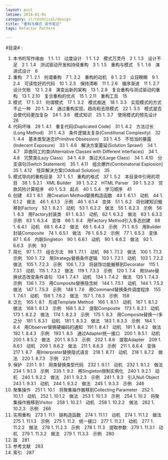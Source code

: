 ```yaml
---
layout: post
lmtime: 2014-01-01
category: it/technical/design
title: "重构与模式 读书笔记"
tags: Refactor Pattern

---
```





#目录#
:
  1. 本书的写作缘由　1
    1. 1.1　过度设计　1
    1. 1.2　模式万灵丹　2
    1. 1.3　设计不足　2
    1. 1.4　测试驱动开发和持续重构　3
    1. 1.5　重构与模式　5
    1. 1.6　演进式设计　6
  1. 重构　7
    1. 2.1　何谓重构　7
    1. 2.2　重构的动机　8
    1. 2.3　众目睽睽　9
    1. 2.4　可读性好的代码　10
    1. 2.5　保持清晰　11
    1. 2.6　循序渐进　11
    1. 2.7　设计欠账　12
    1. 2.8　演变出新的架构　13
    1. 2.9　复合重构与测试驱动的重构　13
    1. 2.10　复合重构的优点　15
    1. 2.11　重构工具　15
  1. 模式　17
    1. 3.1　何谓模式　17
    1. 3.2　模式痴迷　18
    1. 3.3　实现模式的方式不止一种　20
    1. 3.4　通过重构实现、趋向和去除模式　22
    1. 3.5　模式是否会使代码更加复杂　24
    1. 3.6　模式知识　25
    1. 3.7　使用模式的预先设计　26
  1. 代码坏味　29
    1. 4.1　重复代码(Duplicated Code)　31
    1. 4.2　方法过长(Long Method)　31
    1. 4.3　条件逻辑太复杂(Conditional Complexity)　32
    1. 4.4　基本类型迷恋(Primitive Obsession)　33
    1. 4.5　不恰当的暴露(Indecent Exposure)　33
    1. 4.6　解决方案蔓延(Solution Sprawl)　34
    1. 4.7　异曲同工的类(Alternative Classes with Different Interfaces)　34
    1. 4.8　冗赘类(Lazy Class)　34
    1. 4.9　类过大(Large Class)　34
    1. 4.10　分支语句(Switch Statement)　35
    1. 4.11　组合爆炸(Combinatorial Explosion)　35
    1. 4.12　怪异解决方案(Oddball Solution)　35
  1. 模式导向的重构目录　37
    1. 5.1　重构的格式　37
    1. 5.2　本目录中引用的项目　38
    1. 5.2.1　XML Builder　39
    1. 5.2.2　HTML Parser　39
    1. 5.2.3　贷款风险计算程序　40
    1. 5.3　起点　40
    1. 5.4　学习顺序　41
  1. 创建　43
    1. 6.1　用Creation Method替换构造函数　44
    1. 6.1.1　动机　44
    1. 6.1.2　做法　46
    1. 6.1.3　示例　46
    1. 6.1.4　变体　51
    1. 6.2　将创建知识搬移到Factory　52
    1. 6.2.1　动机　53
    1. 6.2.2　做法　55
    1. 6.2.3　示例　56
    1. 6.3　用Factory封装类　61
    1. 6.3.1　动机　62
    1. 6.3.2　做法　63
    1. 6.3.3　示例　63
    1. 6.3.4　变体　66
    1. 6.4　用Factory Method引入多态创建　68
    1. 6.4.1　动机　68
    1. 6.4.2　做法　69
    1. 6.4.3　示例　71
    1. 6.5　用Builder封装Composite　74
    1. 6.5.1　做法　76
    1. 6.5.2　示例　77
    1. 6.5.3　变体　87
    1. 6.6　内联Singleton　90
    1. 6.6.1　动机　90
    1. 6.6.2　做法　92
    1. 6.6.3　示例　93
  1. 简化　97
    1. 7.1　组合方法　98
    1. 7.1.1　动机　98
    1. 7.1.2　做法　100
    1. 7.1.3　示例　100
    1. 7.2　用Strategy替换条件逻辑　103
    1. 7.2.1　动机　103
    1. 7.2.2　做法　105
    1. 7.2.3　示例　106
    1. 7.3　将装饰功能搬移到Decorator　115
    1. 7.3.1　动机　115
    1. 7.3.2　做法　119
    1. 7.3.3　示例　120
    1. 7.4　用State替换状态改变条件语句　134
    1. 7.4.1　动机　134
    1. 7.4.2　做法　135
    1. 7.4.3　示例　136
    1. 7.5　用Composite替换隐含树　144
    1. 7.5.1　动机　144
    1. 7.5.2　做法　147
    1. 7.5.3　示例　148
    1. 7.6　用Command替换条件调度程序　155
    1. 7.6.1　动机　156
    1. 7.6.2　做法　157
    1. 7.6.3　示例　158
  1. 泛化　165
    1. 8.1　形成Template Method　166
    1. 8.1.1　动机　167
    1. 8.1.2　做法　168
    1. 8.1.3　示例　168
    1. 8.2　提取Composite　173
    1. 8.2.1　动机　173
    1. 8.2.2　做法　174
    1. 8.2.3　示例　175
    1. 8.3　用Composite替换一/多之分　181
    1. 8.3.1　动机　181
    1. 8.3.2　做法　183
    1. 8.3.3　示例　184
    1. 8.4　用Observer替换硬编码的通知　191
    1. 8.4.1　动机　191
    1. 8.4.2　做法　192
    1. 8.4.3　示例　193
    1. 8.5　通过Adapter统一接口　200
    1. 8.5.1　动机　200
    1. 8.5.2　做法　201
    1. 8.5.3　示例　202
    1. 8.6　提取Adapter　209
    1. 8.6.1　动机　209
    1. 8.6.2　做法　211
    1. 8.6.3　示例　211
    1. 8.6.4　变体　217
    1. 8.7　用Interpreter替换隐式语言　218
    1. 8.7.1　动机　218
    1. 8.7.2　做法　220
    1. 8.7.3　示例　221
  1. 保护　231
    1. 9.1　用类替换类型代码　232
    1. 9.1.1　动机　232
    1. 9.1.2　做法　234
    1. 9.1.3　示例　235
    1. 9.2　用Singleton限制实例化　240
    1. 9.2.1　动机　240
    1. 9.2.2　做法　241
    1. 9.2.3　示例　241
    1. 9.3　引入Null Object　243
    1. 9.3.1　动机　244
    1. 9.3.2　做法　245
    1. 9.3.3　示例　246
  1. 聚集操作　251
    1. 10.1　将聚集操作搬移到Collecting Parameter　252
    1. 10.1.1　动机　252
    1. 10.1.2　做法　253
    1. 10.1.3　示例　254
    1. 10.2　将聚集操作搬移到Visitor　258
    1. 10.2.1　动机　258
    1. 10.2.2　做法　262
    1. 10.2.3　示例　266
  1. 实用重构　273
    1. 11.1　链构造函数　274
    1. 11.1.1　动机　274
    1. 11.1.2　做法　275
    1. 11.1.3　示例　275
    1. 11.2　统一接口　277
    1. 11.2.1　动机　277
    1. 11.2.2　做法　278
    1. 11.2.3　示例　278
    1. 11.3　提取参数　279
    1. 11.3.1　动机　279
    1. 11.3.2　做法　279
    1. 11.3.3　示例　280
  1. 跋　281
  1. 参考文献　283
  1. 索引　287 
